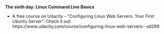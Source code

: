 <p><b>The sixth day: Linux Command Line Basics</b></p>
<ul>
<li>
A free course on Udacity - "Configuring Linux Web Servers. Your First Ubuntu Server". Check it out: https://www.udacity.com/course/configuring-linux-web-servers--ud299
</li>
</ul>
